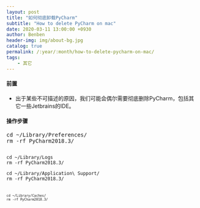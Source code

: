 ```yaml
---
layout: post
title: "如何彻底卸载PyCharm"
subtitle: "How to delete PyCharm on mac"
date: 2020-03-11 13:00:00 +0930
author: Benben
header-img: img/about-bg.jpg
catalog: true
permalink: /:year/:month/how-to-delete-pycharm-on-mac/
tags:
    - 其它
---
```


#### 前置

- 出于某些不可描述的原因，我们可能会偶尔需要彻底删除PyCharm，包括其它一些Jetbrains的IDE。

#### 操作步骤

<pre>
cd ~/Library/Preferences/           
rm -rf PyCharm2018.3/
</pre>         

<code>
cd ~/Library/Logs
rm -rf PyCharm2018.3/
</code>

<code>
cd ~/Library/Application\ Support/
rm -rf PyCharm2018.3/
<code>

<code>
cd ~/Library/Caches/
rm -rf PyCharm2018.3/
</code>

<span style="color: rgba(0,0,0,0);font-size: 6px">本文由Benben[blog.benbenrun.com]原创，转载请注明来源。</span>
